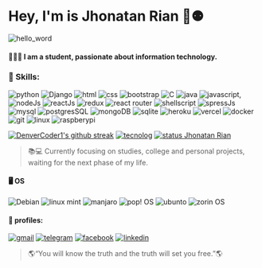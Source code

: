 # Hey, I'm is Jhonatan Rian 👋⚉

![hello_word](https://media4.giphy.com/media/h408T6Y5GfmXBKW62l/giphy.gif?cid=ecf05e47ugx1v7xu25tx6sf4eok7yrvq9tzk7elybi070lyv&rid=giphy.gif&ct=g)

#### 🧔🏻‍♂️ I am a student, passionate about information technology.

### 🚀 Skills:
![python](https://img.shields.io/badge/Python-14354C?style=for-the-badge&logo=python&logoColor=white)
![Django](https://img.shields.io/badge/Django-092E20?style=for-the-badge&logo=django&logoColor=white)
![html](https://img.shields.io/badge/HTML5-E34F26?style=for-the-badge&logo=html5&logoColor=white) 
![css](https://img.shields.io/badge/CSS3-1572B6?style=for-the-badge&logo=css3&logoColor=white)
![bootstrap](https://img.shields.io/badge/Bootstrap-563D7C?style=for-the-badge&logo=bootstrap&logoColor=white)
![C](https://img.shields.io/badge/C-00599C?style=for-the-badge&logo=c&logoColor=white)
![java](https://img.shields.io/badge/Java-ED8B00?style=for-the-badge&logo=java&logoColor=white)
![javascript](https://img.shields.io/badge/JavaScript-F7DF1E?style=for-the-badge&logo=javascript&logoColor=black), 
![nodeJs](https://img.shields.io/badge/Node.js-43853D?style=for-the-badge&logo=node.js&logoColor=white)
![reactJs](https://img.shields.io/badge/React-20232A?style=for-the-badge&logo=react&logoColor=61DAFB)
![redux](https://img.shields.io/badge/Redux-593D88?style=for-the-badge&logo=redux&logoColor=white)
![react router](https://img.shields.io/badge/React_Router-CA4245?style=for-the-badge&logo=react-router&logoColor=white)
![shellscript](https://img.shields.io/badge/Shell_Script-121011?style=for-the-badge&logo=gnu-bash&logoColor=white)
![spressJs](https://img.shields.io/badge/Express.js-404D59?style=for-the-badge)
![mysql](https://img.shields.io/badge/MySQL-00000F?style=for-the-badge&logo=mysql&logoColor=white)
![postgresSQL](https://img.shields.io/badge/PostgreSQL-316192?style=for-the-badge&logo=postgresql&logoColor=white)
![mongoDB](https://img.shields.io/badge/MongoDB-4EA94B?style=for-the-badge&logo=mongodb&logoColor=white)
![sqlite](https://img.shields.io/badge/SQLite-07405E?style=for-the-badge&logo=sqlite&logoColor=white)
![heroku](https://img.shields.io/badge/Heroku-430098?style=for-the-badge&logo=heroku&logoColor=white)
![vercel](https://img.shields.io/badge/Vercel-000000?style=for-the-badge&logo=vercel&logoColor=white)
![docker](https://img.shields.io/badge/Docker-2496ED?style=for-the-badge&logo=docker&logoColor=white)
![git](https://img.shields.io/badge/Docker-2496ED?style=for-the-badge&logo=docker&logoColor=white)
![linux](https://img.shields.io/badge/Linux-E34F26?style=for-the-badge&logo=linux&logoColor=black)
![raspberypi](https://img.shields.io/badge/Raspberry%20Pi-A22846?style=for-the-badge&logo=Raspberry%20Pi&logoColor=white)

[![DenverCoder1's github streak](https://github-readme-streak-stats.herokuapp.com/?user=JhonatanRian&theme=blue-green)](https://github.com/JhonatanRian)
[![tecnolog](https://github-readme-stats.vercel.app/api/top-langs/?username=JhonatanRian&theme=blue-green)](https://github.com/JhonatanRian)
[![status Jhonatan Rian](https://github-readme-stats.vercel.app/api?username=JhonatanRian&theme=blue-green)](https://github.com/JhonatanRian)



> 📚💻 Currently focusing on studies, college and personal projects, waiting for the next phase of my life.

#### 🖥 OS
![Debian](https://img.shields.io/badge/Debian-A81D33?style=for-the-badge&logo=debian&logoColor=white)
![linux mint](https://img.shields.io/badge/Linux_Mint-87CF3E?style=for-the-badge&logo=linux-mint&logoColor=white)
![manjaro](https://img.shields.io/badge/manjaro-35BF5C?style=for-the-badge&logo=manjaro&logoColor=white)
![pop! OS](https://img.shields.io/badge/Pop!_OS-48B9C7?style=for-the-badge&logo=Pop!_OS&logoColor=white)
![ubunto](https://img.shields.io/badge/Ubuntu-E95420?style=for-the-badge&logo=ubuntu&logoColor=white)
![zorin OS](https://img.shields.io/badge/Zorin%20OS-0CC1F3?style=for-the-badge&logo=zorin&logoColor=white)

#### 📱 profiles:
[![gmail](https://img.shields.io/badge/Gmail-D14836?style=for-the-badge&logo=gmail&logoColor=white)](jhonatanrian.jr@gmail.com)
[![telegram](https://img.shields.io/badge/Telegram-2CA5E0?style=for-the-badge&logo=telegram&logoColor=white)](https://t.m/JhonatanRian)
[![facebook](https://img.shields.io/badge/Facebook-1877F2?style=for-the-badge&logo=facebook&logoColor=white)](https://www.facebook.com/profile.php?id=100010817372277)
[![linkedin](https://img.shields.io/badge/LinkedIn-0077B5?style=for-the-badge&logo=linkedin&logoColor=white)](https://www.linkedin.com/in/jhonatan-rian/)

> 🌎“You will know the truth and the truth will set you free.”🌎
